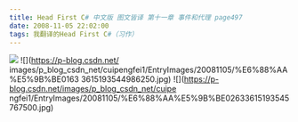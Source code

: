 ```yaml
---
title: Head First C# 中文版 图文皆译 第十一章 事件和代理 page497
date: 2008-11-05 22:02:00
tags: 我翻译的Head First C#（习作）
---
```

![](https://p-blog.csdn.net/images/p_blog_csdn_net/cuipengfei1/EntryImages/20081105/%E6%88%AA%E5%9B%BE00633615193537955000.jpg) ![](https://p-blog.csdn.net/
images/p_blog_csdn_net/cuipengfei1/EntryImages/20081105/%E6%88%AA%E5%9B%BE0163
3615193544986250.jpg) ![](https://p-blog.csdn.net/images/p_blog_csdn_net/cuipe
ngfei1/EntryImages/20081105/%E6%88%AA%E5%9B%BE02633615193545767500.jpg)



